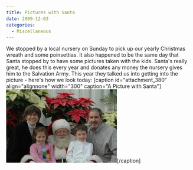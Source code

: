 ```yaml
---
title: Pictures with Santa
date: 2009-12-03
categories: 
  - Miscellaneous
---
```


We stopped by a local nursery on Sunday to pick up our yearly Christmas wreath and some poinsettias. It also happened to be the same day that Santa stopped by to have some pictures taken with the kids. Santa's really great, he does this every year and donates any money the nursery gives him to the Salvation Army. This year they talked us into getting into the picture - here's how we look today: \[caption id="attachment\_380" align="alignnone" width="300" caption="A Picture with Santa"\]![A Picture with Santa](images/DSC_0906-300x199.jpg "A Picture with Santa")\[/caption\]
